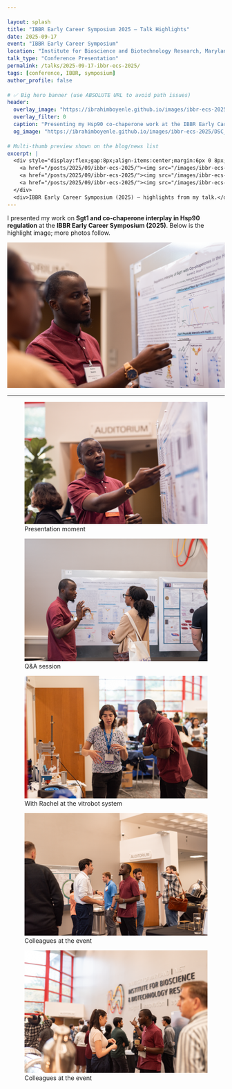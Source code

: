 ```yaml
---

layout: splash
title: "IBBR Early Career Symposium 2025 — Talk Highlights"
date: 2025-09-17
event: "IBBR Early Career Symposium"
location: "Institute for Bioscience and Biotechnology Research, Maryland"
talk_type: "Conference Presentation"
permalink: /talks/2025-09-17-ibbr-ecs-2025/
tags: [conference, IBBR, symposium]
author_profile: false

# ✅ Big hero banner (use ABSOLUTE URL to avoid path issues)
header:
  overlay_image: "https://ibrahimboyenle.github.io/images/ibbr-ecs-2025/DSC_1994-107.png"
  overlay_filter: 0
  caption: "Presenting my Hsp90 co-chaperone work at the IBBR Early Career Symposium (2025)."
  og_image: "https://ibrahimboyenle.github.io/images/ibbr-ecs-2025/DSC_1994-107.png"

# Multi-thumb preview shown on the blog/news list
excerpt: |
  <div style="display:flex;gap:8px;align-items:center;margin:6px 0 8px;">
    <a href="/posts/2025/09/ibbr-ecs-2025/"><img src="/images/ibbr-ecs-2025/DSC_1994-107.png" alt="Talk highlight" style="width:86px;height:60px;object-fit:cover;border-radius:6px;"></a>
    <a href="/posts/2025/09/ibbr-ecs-2025/"><img src="/images/ibbr-ecs-2025/DSC_1992-106.png" alt="Presentation moment" style="width:86px;height:60px;object-fit:cover;border-radius:6px;"></a>
    <a href="/posts/2025/09/ibbr-ecs-2025/"><img src="/images/ibbr-ecs-2025/DSC_2055-137.png" alt="Q&A" style="width:86px;height:60px;object-fit:cover;border-radius:6px;"></a>
  </div>
  <div>IBBR Early Career Symposium (2025) — highlights from my talk.</div>
---
```


I presented my work on **Sgt1 and co-chaperone interplay in Hsp90 regulation** at the **IBBR Early Career Symposium (2025)**. Below is the highlight image; more photos follow.

![IBBR ECS 2025 highlight](/images/ibbr-ecs-2025/DSC_1994-107.png)

---
<div class="photo-grid">
  <figure>
    <img src="/images/ibbr-ecs-2025/DSC_1992-106.png" alt="Presentation moment">
    <figcaption>Presentation moment</figcaption>
  </figure>
  <figure>
    <img src="/images/ibbr-ecs-2025/DSC_2055-137.png" alt="Q&amp;A session">
    <figcaption>Q&amp;A session</figcaption>
  </figure>
  <figure>
    <img src="/images/ibbr-ecs-2025/DSC_1610-201.png" alt="With Rachel at the vitrobot system">
    <figcaption>With Rachel at the vitrobot system</figcaption>
  </figure>
  <figure>
    <img src="/images/ibbr-ecs-2025/DSC_1404-130.png" alt="Colleagues at the event">
    <figcaption>Colleagues at the event</figcaption>
  </figure>
  <figure>
    <img src="/images/ibbr-ecs-2025/DSC_1435-142.png" alt="Colleagues at the event">
    <figcaption>Colleagues at the event</figcaption>
  </figure>
</div>
